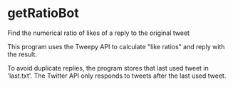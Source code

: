 # getRatioBot
Find the numerical ratio of likes of a reply to the original tweet

This program uses the Tweepy API to calculate "like ratios" and reply with the result.

To avoid duplicate replies, the program stores that last used tweet in 'last.txt'. The Twitter API only responds to tweets after the last used tweet.
